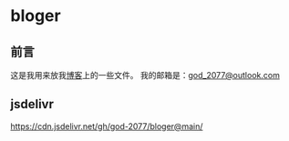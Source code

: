 # bloger
## 前言
这是我用来放我[博客](https://space550.eu.org)上的一些文件。
我的邮箱是：god_2077@outlook.com
## jsdelivr
https://cdn.jsdelivr.net/gh/god-2077/bloger@main/
